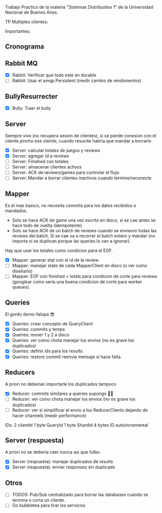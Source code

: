 Trabajo Practico de la materia "Sistemas Distribuidos 1" de la Universidad Nacional de Buenos Aires.

TP Multiples clientes:

Importantes:

## Cronograma

## Rabbit MQ

- [x] Rabbit: Verificar que todo este en durable
- [ ] Rabbit: Usar el amqp.Persistent (medir cambio de rendimientos)

## BullyResurrecter

- [x] Bully: Traer el bully

## Server

Siempre vivo (no recupera sesion de clientes), si se pierde conexion con el cliente pincho ese cleinte, cuando resucite habria que mandar a borrarlo

- [x] Server: calcular totales de juegos y reviews
- [x] Server: agregar Id a reviews
- [ ] Server: Finished con totales
- [ ] Server: almacenar clientes activos
- [ ] Server: ACK de reviews/games para controlar el flujo
- [ ] Server: Mandar a borrar clientes inactivos cuando termine/reconecte

## Mapper

Es el mas basico, no necesita commits para los datos recibidos o mandados.

- Solo se hace ACK de game una vez escrito en disco, si se cae antes se hace todo de vuelta (idempotente).
- Solo se hace ACK de un batch de reviews cuando se enviaron todas las reviews del batch. Si se cae va a recorrer el batch entero y mandar (no importa si se duplican porque las queries lo van a ignorar).

Hay que usar los totales como condicion para el EOF.

- [x] Mapper: generar stat con el id de la review
- [ ] Mapper: manejar state de cada MapperClient en disco (o ver como diseñarlo)
- [ ] Mapper: EOF con finished + totals para condicion de corte para reviews (googlear como seria una buena condicion de corte para worker queues).

## Queries

El gordo demo-falopa 😎

- [x] Queries: crear concepto de QueryClient
- [x] Queries: commits y temps
- [x] Queries: mover 1 y 2 a disco
- [x] Queries: ver como chota manejar los envios (no es grave los duplicados)
- [x] Queries: definir ids para los results
- [x] Queries: restore commit reenvia mensaje si hace falta.

## Reducers

A priori no deberian importarle los duplicados tampoco

- [x] Reducer: commits similares a queries supongo 🤷‍♂️
- [ ] Reducer: ver como chota manejar los envios (no es grave los duplicados)
- [ ] Reducer: ver si simplificar el envio a los ReducerClients dejando de hacer channels (medir performance)

IDs:
2 clientId
1 byte QueryId
1 byte ShardId
4 bytes ID autoincremental

## Server (respuesta)

A priori no se deberia caer nunca asi que fulbo.

- [x] Server (respuesta): manejar duplicados de results
- [x] Server (respuesta): enviar responses sin duplicado

## Otros

- [ ] TODOS: Pub/Sub centralizado para borrar las databases cuando se termina o corta un cliente.
- [ ] Go bubbletea para tirar los servicios
